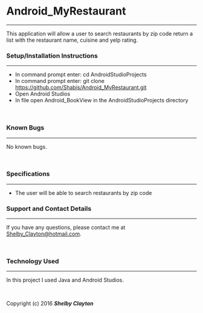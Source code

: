# Android_MyRestaurant
------

This application will allow a user to search restaurants by zip code return a list with the restaurant name, cuisine and yelp rating.
<br/>

### Setup/Installation Instructions
------

* In command prompt enter: cd AndroidStudioProjects
* In command prompt enter: git clone https://github.com/Shabis/Android_MyRestaurant.git
* Open Android Studios
* In file open Android_BookView in the AndroidStudioProjects directory

<br/>

### Known Bugs
------

No known bugs.

<br/>

### Specifications
------

* The user will be able to search restaurants by zip code

### Support and Contact Details
------

If you have any questions, please contact me at Shelby_Clayton@hotmail.com.

<br/>

### Technology Used
------

In this project I used Java and Android Studios.

<br/>


Copyright (c) 2016 **_Shelby Clayton_**

